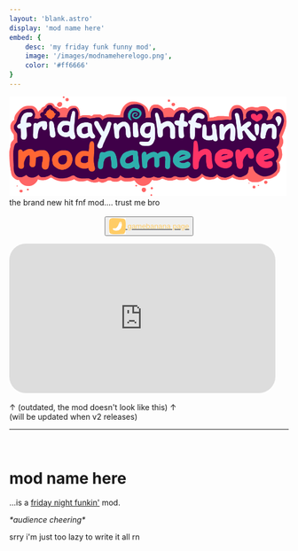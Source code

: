 ```yaml
---
layout: 'blank.astro'
display: 'mod name here'
embed: {
    desc: 'my friday funk funny mod',
    image: '/images/modnameherelogo.png',
    color: '#ff6666'
}
---
```

<img src="/images/modnameherelogo.png" alt="Mod Name Here" width="500"/><br>
the brand new hit fnf mod.... trust me bro
<br><br><a href="https://gamebanana.com/mods/378548" target="_blank"><button style="display: flex; align-items: center; margin: auto;"><img src="/images/socials/banana.png" width="30"/> <span style="color: #fc6;">&nbsp;gamebanana page</span></button></a>
<iframe width="480" height="270"
src="https://www.youtube.com/embed/2Lefkg9Vkhk" 
frameborder="0" 
allow="accelerometer; autoplay; encrypted-media; gyroscope; picture-in-picture" 
allowfullscreen
style="border-radius: 30px"></iframe>
<p>
↑ (outdated, the mod doesn't look like this) ↑
<br>(will be updated when v2 releases)</p>
<hr />
<br>

# mod name here
...is a <a href="https://www.newgrounds.com/portal/view/770371">friday night funkin'</a> mod.

_\*audience cheering\*_

srry i'm just too lazy to write it all rn
